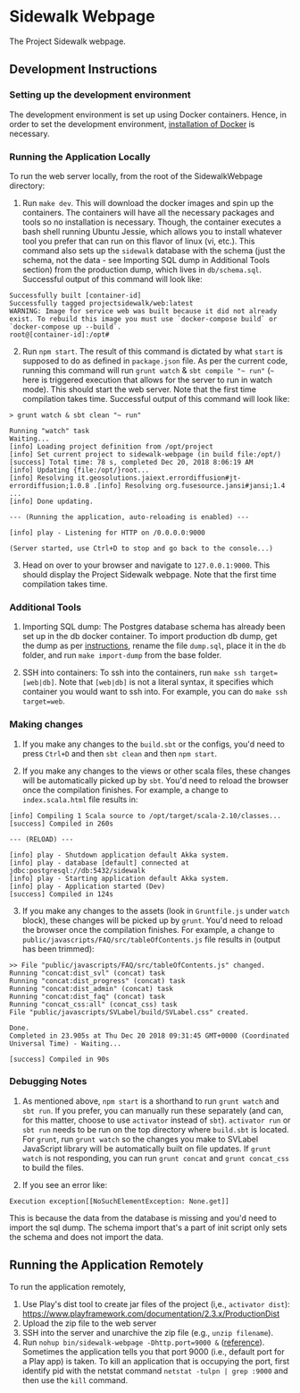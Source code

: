 # Sidewalk Webpage
The Project Sidewalk webpage.

## Development Instructions

### Setting up the development environment
The development environment is set up using Docker containers. Hence, in order to set the development environment, [installation of Docker](https://www.docker.com/get-started) is necessary.

### Running the Application Locally
To run the web server locally, from the root of the SidewalkWebpage directory:

1. Run `make dev`. This will download the docker images and spin up the containers. The containers will have all the necessary packages and tools so no installation is necessary. Though, the container executes a bash shell running Ubuntu Jessie, which allows you to install whatever tool you prefer that can run on this flavor of linux (vi, etc.). This command also sets up the `sidewalk` database with the schema (just the schema, not the data - see Importing SQL dump in Additional Tools section) from the production dump, which lives in `db/schema.sql`. Successful output of this command will look like:

```
Successfully built [container-id]
Successfully tagged projectsidewalk/web:latest
WARNING: Image for service web was built because it did not already exist. To rebuild this image you must use `docker-compose build` or `docker-compose up --build`.
root@[container-id]:/opt#
```

2. Run `npm start`. The result of this command is dictated by what `start` is supposed to do as defined in `package.json` file. As per the current code, running this command will run `grunt watch` & `sbt compile "~ run"` (`~` here is triggered execution that allows for the server to run in watch mode). This should start the web server. Note that the first time compilation takes time. Successful output of this command will look like:

```
> grunt watch & sbt clean "~ run"

Running "watch" task
Waiting...
[info] Loading project definition from /opt/project
[info] Set current project to sidewalk-webpage (in build file:/opt/)
[success] Total time: 78 s, completed Dec 20, 2018 8:06:19 AM
[info] Updating {file:/opt/}root...
[info] Resolving it.geosolutions.jaiext.errordiffusion#jt-errordiffusion;1.0.8 .[info] Resolving org.fusesource.jansi#jansi;1.4 ...
[info] Done updating.

--- (Running the application, auto-reloading is enabled) ---

[info] play - Listening for HTTP on /0.0.0.0:9000

(Server started, use Ctrl+D to stop and go back to the console...)
```

3. Head on over to your browser and navigate to `127.0.0.1:9000`. This should display the Project Sidewalk webpage. Note that the first time compilation takes time.

### Additional Tools
1. Importing SQL dump: The Postgres database schema has already been set up in the db docker container. To import production db dump, get the dump as per [instructions](https://github.com/ProjectSidewalk/Instructions), rename the file `dump.sql`, place it in the `db` folder, and run `make import-dump` from the base folder.

2. SSH into containers: To ssh into the containers, run `make ssh target=[web|db]`. Note that `[web|db]` is not a literal syntax, it specifies which container you would want to ssh into. For example, you can do `make ssh target=web`.

### Making changes
1. If you make any changes to the `build.sbt` or the configs, you'd need to press `Ctrl+D` and then `sbt clean` and then `npm start`.

2. If you make any changes to the views or other scala files, these changes will be automatically picked up by `sbt`. You'd need to reload the browser once the compilation finishes. For example, a change to `index.scala.html` file results in:

```
[info] Compiling 1 Scala source to /opt/target/scala-2.10/classes...
[success] Compiled in 260s

--- (RELOAD) ---

[info] play - Shutdown application default Akka system.
[info] play - database [default] connected at jdbc:postgresql://db:5432/sidewalk
[info] play - Starting application default Akka system.
[info] play - Application started (Dev)
[success] Compiled in 124s
```

3. If you make any changes to the assets (look in `Gruntfile.js` under `watch` block), these changes will be picked up by `grunt`. You'd need to reload the browser once the compilation finishes. For example, a change to `public/javascripts/FAQ/src/tableOfContents.js` file results in (output has been trimmed):

```
>> File "public/javascripts/FAQ/src/tableOfContents.js" changed.
Running "concat:dist_svl" (concat) task
Running "concat:dist_progress" (concat) task
Running "concat:dist_admin" (concat) task
Running "concat:dist_faq" (concat) task
Running "concat_css:all" (concat_css) task
File "public/javascripts/SVLabel/build/SVLabel.css" created.

Done.
Completed in 23.905s at Thu Dec 20 2018 09:31:45 GMT+0000 (Coordinated Universal Time) - Waiting...

[success] Compiled in 90s
```

### Debugging Notes
1. As mentioned above, `npm start` is a shorthand to run `grunt watch` and `sbt run`. If you prefer, you can manually run these separately (and can, for this matter, choose to use `activator` instead of `sbt`). `activator run` or `sbt run` needs to be run on the top directory where `build.sbt` is located. For `grunt`, run `grunt watch` so the changes you make to SVLabel JavaScript library will be automatically built on file updates. If `grunt watch` is not responding, you can run `grunt concat` and `grunt concat_css` to build the files.

2. If you see an error like:

```
Execution exception[[NoSuchElementException: None.get]]
```

This is because the data from the database is missing and you'd need to import the sql dump. The schema import that's a part of init script only sets the schema and does not import the data.

## Running the Application Remotely
To run the application remotely,

1. Use Play's dist tool to create jar files of the project (i,e., `activator dist`): https://www.playframework.com/documentation/2.3.x/ProductionDist
2. Upload the zip file to the web server
3. SSH into the server and unarchive the zip file (e.g., `unzip filename`).
4. Run `nohup bin/sidewalk-webpage -Dhttp.port=9000 &` ([reference](http://alvinalexander.com/scala/play-framework-deploying-application-production-server)). Sometimes the application tells you that port 9000 (i.e., default port for a Play app) is taken. To kill an application that is occupying the port, first identify pid with the netstat command `netstat -tulpn | grep :9000` and then use the `kill` command.
